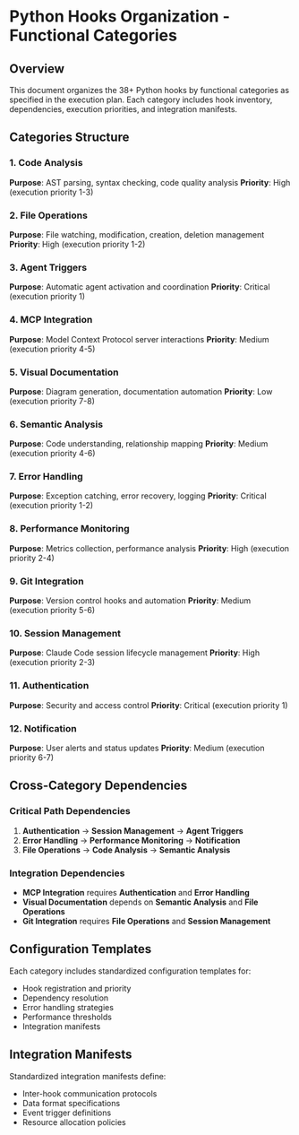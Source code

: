 # Python Hooks Organization - Functional Categories

## Overview
This document organizes the 38+ Python hooks by functional categories as specified in the execution plan. Each category includes hook inventory, dependencies, execution priorities, and integration manifests.

## Categories Structure

### 1. Code Analysis
**Purpose**: AST parsing, syntax checking, code quality analysis
**Priority**: High (execution priority 1-3)

### 2. File Operations  
**Purpose**: File watching, modification, creation, deletion management
**Priority**: High (execution priority 1-2)

### 3. Agent Triggers
**Purpose**: Automatic agent activation and coordination
**Priority**: Critical (execution priority 1)

### 4. MCP Integration
**Purpose**: Model Context Protocol server interactions
**Priority**: Medium (execution priority 4-5)

### 5. Visual Documentation
**Purpose**: Diagram generation, documentation automation
**Priority**: Low (execution priority 7-8)

### 6. Semantic Analysis
**Purpose**: Code understanding, relationship mapping
**Priority**: Medium (execution priority 4-6)

### 7. Error Handling
**Purpose**: Exception catching, error recovery, logging
**Priority**: Critical (execution priority 1-2)

### 8. Performance Monitoring
**Purpose**: Metrics collection, performance analysis
**Priority**: High (execution priority 2-4)

### 9. Git Integration
**Purpose**: Version control hooks and automation
**Priority**: Medium (execution priority 5-6)

### 10. Session Management
**Purpose**: Claude Code session lifecycle management
**Priority**: High (execution priority 2-3)

### 11. Authentication
**Purpose**: Security and access control
**Priority**: Critical (execution priority 1)

### 12. Notification
**Purpose**: User alerts and status updates
**Priority**: Medium (execution priority 6-7)

## Cross-Category Dependencies

### Critical Path Dependencies
1. **Authentication** → **Session Management** → **Agent Triggers**
2. **Error Handling** → **Performance Monitoring** → **Notification**
3. **File Operations** → **Code Analysis** → **Semantic Analysis**

### Integration Dependencies
- **MCP Integration** requires **Authentication** and **Error Handling**
- **Visual Documentation** depends on **Semantic Analysis** and **File Operations**
- **Git Integration** requires **File Operations** and **Session Management**

## Configuration Templates
Each category includes standardized configuration templates for:
- Hook registration and priority
- Dependency resolution
- Error handling strategies
- Performance thresholds
- Integration manifests

## Integration Manifests
Standardized integration manifests define:
- Inter-hook communication protocols
- Data format specifications
- Event trigger definitions
- Resource allocation policies